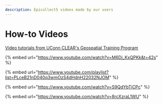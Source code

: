 ```yaml
---
description: Epicollect5 videos made by our users
---
```


# How-to Videos

[Video tutorials from UConn CLEAR's Geospatial Training Program](https://kaltura.uconn.edu/channel/Geospatial+Training+Program/167917321)



{% embed url="https://www.youtube.com/watch?v=M6Dj_KxQPKk&t=42s" %}



{% embed url="https://www.youtube.com/playlist?list=PLceB21nD040q3wmOzS4dHdnH22032NJOM" %}

{% embed url="https://www.youtube.com/watch?v=S9QdYbTiCPc" %}

{% embed url="https://www.youtube.com/watch?v=8rcXzraL1WU" %}
